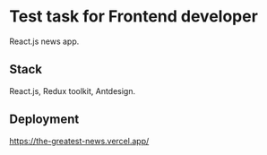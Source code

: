 # Test task for Frontend developer

React.js news app.

## Stack

React.js, Redux toolkit, Antdesign.

## Deployment

https://the-greatest-news.vercel.app/
